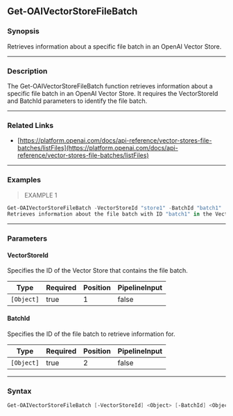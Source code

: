 Get-OAIVectorStoreFileBatch
---------------------------

### Synopsis
Retrieves information about a specific file batch in an OpenAI Vector Store.

---

### Description

The Get-OAIVectorStoreFileBatch function retrieves information about a specific file batch in an OpenAI Vector Store. It requires the VectorStoreId and BatchId parameters to identify the file batch.

---

### Related Links
* [https://platform.openai.com/docs/api-reference/vector-stores-file-batches/listFiles](https://platform.openai.com/docs/api-reference/vector-stores-file-batches/listFiles)

---

### Examples
> EXAMPLE 1

```PowerShell
Get-OAIVectorStoreFileBatch -VectorStoreId "store1" -BatchId "batch1"
Retrieves information about the file batch with ID "batch1" in the Vector Store with ID "store1".
```

---

### Parameters
#### **VectorStoreId**
Specifies the ID of the Vector Store that contains the file batch.

|Type      |Required|Position|PipelineInput|
|----------|--------|--------|-------------|
|`[Object]`|true    |1       |false        |

#### **BatchId**
Specifies the ID of the file batch to retrieve information for.

|Type      |Required|Position|PipelineInput|
|----------|--------|--------|-------------|
|`[Object]`|true    |2       |false        |

---

### Syntax
```PowerShell
Get-OAIVectorStoreFileBatch [-VectorStoreId] <Object> [-BatchId] <Object> [<CommonParameters>]
```
